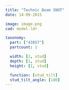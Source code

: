 ```yaml
---
title: "Technic Beam SNOT"
date: 14-09-2015

image: image.png
cad: model.ldr

taxonomy:
  part: ["43857"]
  partcount: 1

  width: [2, stud]
  depth: [1, stud]
  height: [1, stud]

  function: [stud_tilt]
  stud_tilt_angle: [180]
---
```

